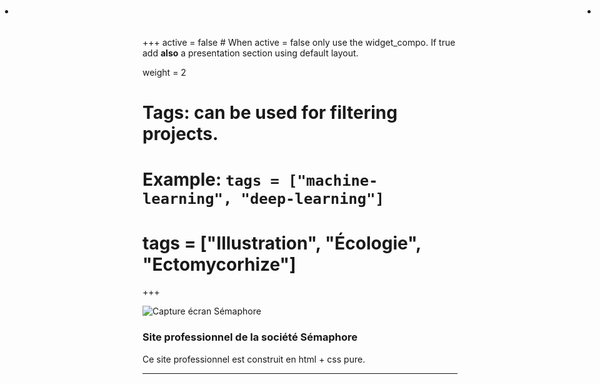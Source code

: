 +++
active = false #  When active = false only use the widget_compo. If true add **also** a presentation section using default layout.

weight = 2

# Tags: can be used for filtering projects.
# Example: `tags = ["machine-learning", "deep-learning"]`
# tags = ["Illustration", "Écologie", "Ectomycorhize"]
+++

<ul style="position: absolute; top: 0px; left: 0px; margin-right:4px;">
    <li> <a href="http://semaphore.fr/acceuil.html" title="Lien vers le site internet Sémaphore"><i class="fa fa-external-link"></i></a> </li>
</ul>

<ul style="position: absolute; top: 0px; right: 0px; margin-right:4px;">
    <li> <a href="/img/Illustration/semaphore/Screenshot_mini.webp" title="Agrandir l'image"><i class="fa fa-expand "></i></a> </li>
</ul>

![Capture écran Sémaphore](/img/Illustration/semaphore/Screenshot_mini.webp)

### Site professionnel de la société Sémaphore

Ce site professionnel est construit en html + css pure.

---